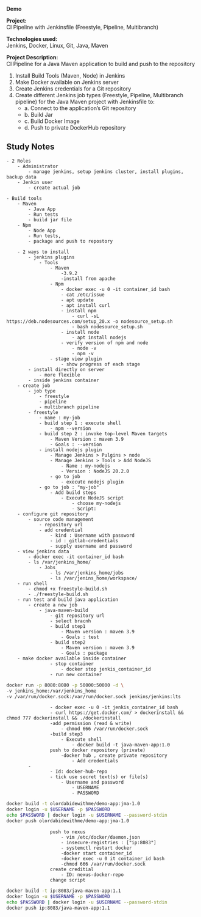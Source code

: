**Demo**

**Project:**  
CI Pipeline with Jenkinsfile (Freestyle, Pipeline, Multibranch)

**Technologies used:**  
Jenkins, Docker, Linux, Git, Java, Maven

**Project Description:**  
CI Pipeline for a Java Maven application to build and push to the repository

1. Install Build Tools (Maven, Node) in Jenkins
2. Make Docker available on Jenkins server
3. Create Jenkins credentials for a Git repository
4. Create different Jenkins job types (Freestyle, Pipeline, Multibranch pipeline) for the Java Maven project with Jenkinsfile to:
   - a. Connect to the application’s Git repository
   - b. Build Jar
   - c. Build Docker Image
   - d. Push to private DockerHub repository

## Study Notes
	- 2 Roles
		- Administrator
			- manage jenkins, setup jenkins cluster, install plugins, backup data
		- Jenkin user
			- create actual job

	- Build tools
		- Maven
			- Java App
			- Run tests
			- build jar file
		- Npm
			- Node App
			- Run tests,
			- package and push to repostory

		- 2 ways to install
			- jenkins plugins
				- Tools
					- Maven
						-3.9.2
						-install from apache
					- Npm
						- docker exec -u 0 -it container_id bash
						- cat /etc/issue
						- apt update
						- apt install curl
						- install npm
							- curl -sL https://deb.nodesources.com/setup_20.x -o nodesource_setup.sh
							- bash nodesource_setup.sh
						- install node
							- apt install nodejs
						- verify version of npm and node
							- node -v
							- npm -v
					- stage view plugin
						- show progress of each stage
			- install directly on server
				- more flexible
			- inside jenkins container
		- create job
			- job type
				- freestyle
				- pipeline
				- multibranch pipeline
			- freestyle
				- name : my-job
				- build step 1 : execute shell
					- npm --version
				- build step 2 : invoke top-level Maven targets
					- Maven Version : maven 3.9
					- Goals : --version 
				- install nodejs plugin
					- Manage Jenkins > Pulgins > node
					- Manage Jenkins > Tools > Add NodeJS
						- Name : my-nodejs
						- Version : NodeJS 20.2.0
					- go to job
						- execute nodejs plugin
				- go to job : "my-job"
					- Add build steps
						- Execute NodeJS script
							- choose my-nodejs
							- Script: 
		- configure git repository
			- source code management
				- repository url
				- add credential
					- kind : Username with password
					- id : gitlab-credentials
					- supply username and password
		- view jenkins data
			- docker exec -it container_id bash
			- ls /var/jenkins_home/
				- Jobs
					- ls /var/jenkins_home/jobs
					- ls /var/jenins_home/workspace/
		- run shell
			- chmod +x freestyle-build.sh
			- ./freestyle-build.sh
		- run test and build java application
			- create a new job
				- java-maven-build
					- git repository url
					- select bracnh
					- build step1
						- Maven version : maven 3.9
						- Goals : test
					- build step2
						- Maven version : maven 3.9
						- Goals : package
		- make docker available inside container
					- stop container
						- docker stop jenkis_container_id
					- run new container
```bash
docker run -p 8080:8080 -p 50000:50000 -d \
-v jenkins_home:/var/jenkins_home
-v /var/run/docker.sock:/var/run/docker.sock jenkins/jenkins:lts
``` 
					- docker exec -u 0 -it jenkis_container_id bash
					- curl https://get.docker.com/ > dockerinstall && chmod 777 dockerinstall && ./dockerinstall
					-add permission (read & write)
						- chmod 666 /var/run/docker.sock
					-build step3
						- Execute shell
							- docker build -t java-maven-app:1.0
					push to docker repository (private)
						-docker hub , create private repository
							- Add credentials
			-	
					- Id: docker-hub-repo
					- tick use secret text(s) or file(s)
						- Username and password
							- USERNAME
							- PASSWORD
```bash
docker build -t olordabidewithme/demo-app:jma-1.0
docker login -u $USERNAME -p $PASSWORD
echo $PASSWORD | docker login -u $USERNAME --password-stdin
docker push olordabidewithme/demo-app:jma-1.0
```
					push to nexus
						- vim /etc/docker/daemon.json
						- insecure-registries : ["ip:8083"]
						- systemctl restart docker
						-docker start container_id
						-docker exec -u 0 it container_id bash
						-chmod 666 /var/run/docker.sock
					create creditial
						- ID: nexus-docker-repo
					change script
```bash
docker build -t ip:8083/java-maven-app:1.1
docker login -u $USERNAME -p $PASSWORD
echo $PASSWORD | docker login -u $USERNAME --password-stdin
docker push ip:8083/java-maven-app:1.1
```

